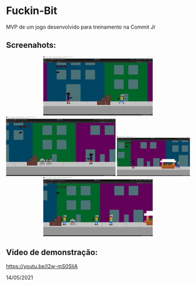 # Fuckin-Bit
MVP de um jogo desenvolvido para treinamento na Commit Jr 

## Screenahots:

<p align="center">
    <img src="https://github.com/matheustheus27/Fuckin-Bit/blob/master/Screenshots/screenshot1.png?raw=true" alt="Momentos em Jogo" width="300"/>
    <img src="https://github.com/matheustheus27/Fuckin-Bit/blob/master/Screenshots/screenshot2.png?raw=true" alt="Momentos em Jogo" width="300"/>
    <img src="https://github.com/matheustheus27/Fuckin-Bit/blob/master/Screenshots/screenshot3.png?raw=true" alt="Momentos em Jogo" width="200"/>
    <img src="https://github.com/matheustheus27/Fuckin-Bit/blob/master/Screenshots/screenshot4.png?raw=true" alt="Momentos em Jogo" width="300"/>
</p>

## Video de demonstração:

https://youtu.be/I2w-mS0SliA

14/05/2021
